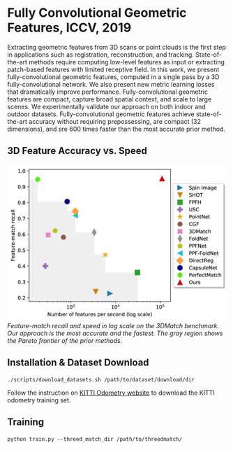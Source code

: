 # Fully Convolutional Geometric Features, ICCV, 2019

Extracting geometric features from 3D scans or point clouds is the first step in applications such as registration, reconstruction, and tracking. State-of-the-art methods require computing low-level features as input or extracting patch-based features with limited receptive field. In this work, we present fully-convolutional geometric features, computed in a single pass by a 3D fully-convolutional network. We also present new metric learning losses that dramatically improve performance. Fully-convolutional geometric features are compact, capture broad spatial context, and scale to large scenes. We experimentally validate our approach on both indoor and outdoor datasets. Fully-convolutional geometric features achieve state-of-the-art accuracy without requiring prepossessing, are compact (32 dimensions), and are 600 times faster than the most accurate prior method.


## 3D Feature Accuracy vs. Speed

![Accuracy vs. Speed](images/fps_acc.png)
*Feature-match recall and speed in log scale on the 3DMatch benchmark. Our approach is the most accurate and the fastest. The gray region shows the Pareto frontier of the prior methods.*


## Installation & Dataset Download


```
./scripts/download_datasets.sh /path/to/dataset/download/dir
```

Follow the instruction on [KITTI Odometry website](http://www.cvlibs.net/datasets/kitti/eval_odometry.php) to download the KITTI odometry training set.


## Training

```
python train.py --threed_match_dir /path/to/threedmatch/
```
